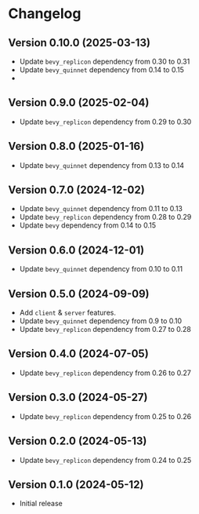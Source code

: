 # Changelog

## Version 0.10.0 (2025-03-13)

- Update `bevy_replicon` dependency from 0.30 to 0.31
- Update `bevy_quinnet` dependency from 0.14 to 0.15
- 
## Version 0.9.0 (2025-02-04)

- Update `bevy_replicon` dependency from 0.29 to 0.30

## Version 0.8.0 (2025-01-16)

- Update `bevy_quinnet` dependency from 0.13 to 0.14

## Version 0.7.0 (2024-12-02)

- Update `bevy_quinnet` dependency from 0.11 to 0.13
- Update `bevy_replicon` dependency from 0.28 to 0.29
- Update `bevy` dependency from 0.14 to 0.15

## Version 0.6.0 (2024-12-01)

- Update `bevy_quinnet` dependency from 0.10 to 0.11

## Version 0.5.0 (2024-09-09)

- Add `client` & `server` features.
- Update `bevy_quinnet` dependency from 0.9 to 0.10
- Update `bevy_replicon` dependency from 0.27 to 0.28

## Version 0.4.0 (2024-07-05)

- Update `bevy_replicon` dependency from 0.26 to 0.27

## Version 0.3.0 (2024-05-27)

- Update `bevy_replicon` dependency from 0.25 to 0.26

## Version 0.2.0 (2024-05-13)

- Update `bevy_replicon` dependency from 0.24 to 0.25

## Version 0.1.0 (2024-05-12)

- Initial release